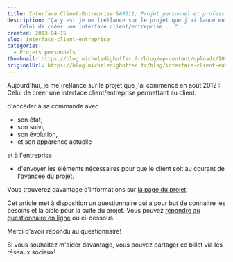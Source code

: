 ```yaml
---
title: Interface Client-Entreprise &#8211; Projet personnel et professionnel
description: "Ça y est je me (re)lance sur le projet que j'ai lancé en août 2012
  : Celui de créer une interface client/entreprise...."
created: 2013-04-15
slug: interface-client-entreprise
categories:
  - Projets personnels
thumbnail: https://blog.micheledighoffer.fr/blog/wp-content/uploads/2013/04/tb_intclen-800x288.png
originalUrl: https://blog.micheledighoffer.fr/blog/interface-client-entreprise/
---
```


Aujourd'hui, je me (re)lance sur le projet que j'ai commencé en août 2012 : Celui de créer une interface client/entreprise permettant au client:

d'accéder à sa commande avec

- son état,
- son suivi,
- son évolution,
- et son apparence actuelle

et à l'entreprise

- d'envoyer les éléments nécessaires pour que le client soit au courant de l'avancée du projet.

Vous trouverez davantage d'informations sur [la page du projet](https://book.micheledighoffer.fr/project/intclen).

Cet article met à disposition un questionnaire qui a pour but de connaitre les besoins et la cible pour la suite du projet. Vous pouvez [répondre au questionnaire en ligne](https://docs.google.com/forms/d/1ihp_bR2jFoGTafwllxv8M3nOgbqbXfBPf_pFZ31qNw0/viewform) ou ci-dessous.

Merci d'avoir répondu au questionnaire!

Si vous souhaitez m'aider davantage, vous pouvez partager ce billet via les réseaux sociaux!

